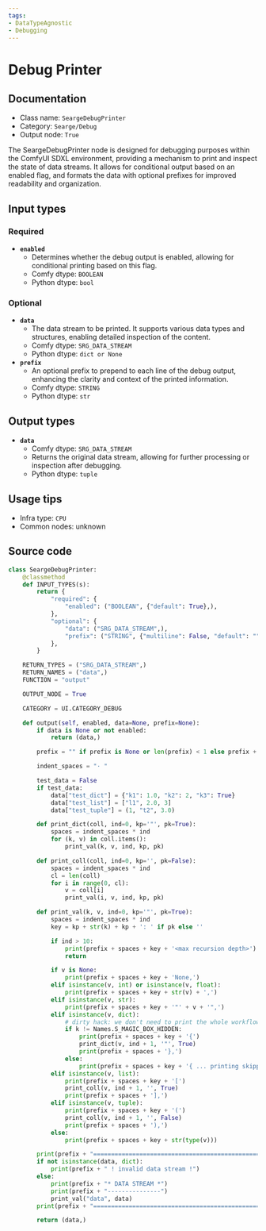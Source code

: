 ```yaml
---
tags:
- DataTypeAgnostic
- Debugging
---
```


# Debug Printer
## Documentation
- Class name: `SeargeDebugPrinter`
- Category: `Searge/Debug`
- Output node: `True`

The SeargeDebugPrinter node is designed for debugging purposes within the ComfyUI SDXL environment, providing a mechanism to print and inspect the state of data streams. It allows for conditional output based on an enabled flag, and formats the data with optional prefixes for improved readability and organization.
## Input types
### Required
- **`enabled`**
    - Determines whether the debug output is enabled, allowing for conditional printing based on this flag.
    - Comfy dtype: `BOOLEAN`
    - Python dtype: `bool`
### Optional
- **`data`**
    - The data stream to be printed. It supports various data types and structures, enabling detailed inspection of the content.
    - Comfy dtype: `SRG_DATA_STREAM`
    - Python dtype: `dict or None`
- **`prefix`**
    - An optional prefix to prepend to each line of the debug output, enhancing the clarity and context of the printed information.
    - Comfy dtype: `STRING`
    - Python dtype: `str`
## Output types
- **`data`**
    - Comfy dtype: `SRG_DATA_STREAM`
    - Returns the original data stream, allowing for further processing or inspection after debugging.
    - Python dtype: `tuple`
## Usage tips
- Infra type: `CPU`
- Common nodes: unknown


## Source code
```python
class SeargeDebugPrinter:
    @classmethod
    def INPUT_TYPES(s):
        return {
            "required": {
                "enabled": ("BOOLEAN", {"default": True},),
            },
            "optional": {
                "data": ("SRG_DATA_STREAM",),
                "prefix": ("STRING", {"multiline": False, "default": ""},),
            },
        }

    RETURN_TYPES = ("SRG_DATA_STREAM",)
    RETURN_NAMES = ("data",)
    FUNCTION = "output"

    OUTPUT_NODE = True

    CATEGORY = UI.CATEGORY_DEBUG

    def output(self, enabled, data=None, prefix=None):
        if data is None or not enabled:
            return (data,)

        prefix = "" if prefix is None or len(prefix) < 1 else prefix + ": "

        indent_spaces = "· "

        test_data = False
        if test_data:
            data["test_dict"] = {"k1": 1.0, "k2": 2, "k3": True}
            data["test_list"] = ["l1", 2.0, 3]
            data["test_tuple"] = (1, "t2", 3.0)

        def print_dict(coll, ind=0, kp='"', pk=True):
            spaces = indent_spaces * ind
            for (k, v) in coll.items():
                print_val(k, v, ind, kp, pk)

        def print_coll(coll, ind=0, kp='', pk=False):
            spaces = indent_spaces * ind
            cl = len(coll)
            for i in range(0, cl):
                v = coll[i]
                print_val(i, v, ind, kp, pk)

        def print_val(k, v, ind=0, kp='"', pk=True):
            spaces = indent_spaces * ind
            key = kp + str(k) + kp + ': ' if pk else ''

            if ind > 10:
                print(prefix + spaces + key + '<max recursion depth>')
                return

            if v is None:
                print(prefix + spaces + key + 'None,')
            elif isinstance(v, int) or isinstance(v, float):
                print(prefix + spaces + key + str(v) + ',')
            elif isinstance(v, str):
                print(prefix + spaces + key + '"' + v + '",')
            elif isinstance(v, dict):
                # dirty hack: we don't need to print the whole workflow and prompt
                if k != Names.S_MAGIC_BOX_HIDDEN:
                    print(prefix + spaces + key + '{')
                    print_dict(v, ind + 1, '"', True)
                    print(prefix + spaces + '},')
                else:
                    print(prefix + spaces + key + '{ ... printing skipped ... }')
            elif isinstance(v, list):
                print(prefix + spaces + key + '[')
                print_coll(v, ind + 1, '', True)
                print(prefix + spaces + '],')
            elif isinstance(v, tuple):
                print(prefix + spaces + key + '(')
                print_coll(v, ind + 1, '', False)
                print(prefix + spaces + '),')
            else:
                print(prefix + spaces + key + str(type(v)))

        print(prefix + "===============================================================================")
        if not isinstance(data, dict):
            print(prefix + " ! invalid data stream !")
        else:
            print(prefix + "* DATA STREAM *")
            print(prefix + "---------------")
            print_val("data", data)
        print(prefix + "===============================================================================")

        return (data,)

```
